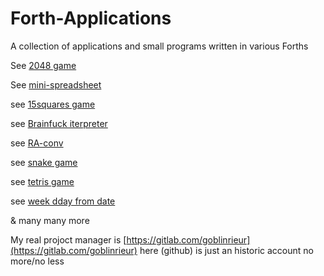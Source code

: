 # Forth-Applications

A collection of applications and small programs written in various Forths

                                                                                                                                                                                                                                              
See [2048 game](https://gitlab.com/goblinrieur/2048)                                                                                                                                                                                          
                                                                                                                                                                                                                                              
See [mini-spreadsheet](https://github.com/goblinrieur/Forth-Applications/blob/master/gforth/mini-spreadsheet.fs)                                                                                                                                                                                                                                                                                                                                                                                                                                                                                                                                          
                                                                                                                                                                                                                                              
see [15squares game](https://gitlab.com/goblinrieur/15square)                                                                                                                                                                                 
                                                                                                                                                                                                                                              
see [Brainfuck iterpreter](https://gitlab.com/goblinrieur/dev_gforth_brainfuck)                                                                                                                                                               
                                                                                                                                                                                                                                              
see [RA-conv](https://gitlab.com/goblinrieur/r-a_conv)                                                                                                                                                                                        
                                                                                                                                                                                                                                              
see [snake game](https://gitlab.com/goblinrieur/forthsnake)                                                                                                                                                                                   
                                                                                                                                                                                                                                              
see [tetris game](https://gitlab.com/goblinrieur/gforthtetris)                                                                                                                                                                                
                                                                                                                                                                                                                                              
see [week dday from date](https://gitlab.com/goblinrieur/checkdays)                                                                                                                                                                           

& many many more 

My real projoct manager is [https://gitlab.com/goblinrieur](https://gitlab.com/goblinrieur) here (github) is just an historic account no more/no less 
